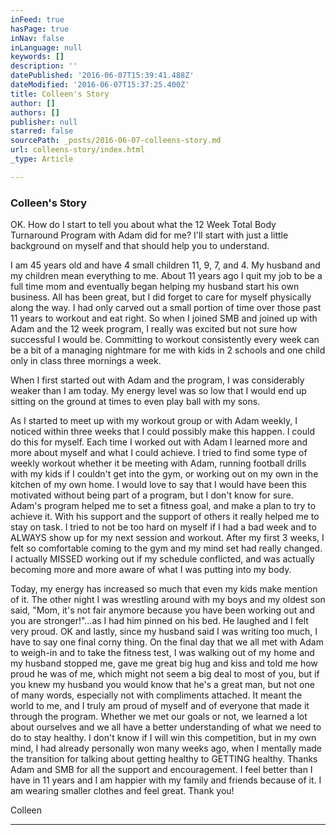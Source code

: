 ```yaml
---
inFeed: true
hasPage: true
inNav: false
inLanguage: null
keywords: []
description: ''
datePublished: '2016-06-07T15:39:41.488Z'
dateModified: '2016-06-07T15:37:25.400Z'
title: Colleen's Story
author: []
authors: []
publisher: null
starred: false
sourcePath: _posts/2016-06-07-colleens-story.md
url: colleens-story/index.html
_type: Article

---
```

### Colleen's Story

OK. How do I start to tell you about what the 12 Week Total Body Turnaround Program with Adam did for me? I'll start with just a little background on myself and that should help you to understand. 

I am 45 years old and have 4 small children 11, 9, 7, and 4\. My husband and my children mean everything to me. About 11 years ago I quit my job to be a full time mom and eventually began helping my husband start his own business. All has been great, but I did forget to care for myself physically along the way. I had only carved out a small portion of time over those past 11 years to workout and eat right. So when I joined SMB and joined up with Adam and the 12 week program, I really was excited but not sure how successful I would be. Committing to workout consistently every week can be a bit of a managing nightmare for me with kids in 2 schools and one child only in class three mornings a week. 

When I first started out with Adam and the program, I was considerably weaker than I am today. My energy level was so low that I would end up sitting on the ground at times to even play ball with my sons. 

As I started to meet up with my workout group or with Adam weekly, I noticed within three weeks that I could possibly make this happen. I could do this for myself. Each time I worked out with Adam I learned more and more about myself and what I could achieve. I tried to find some type of weekly workout whether it be meeting with Adam, running football drills with my kids if I couldn't get into the gym, or working out on my own in the kitchen of my own home. I would love to say that I would have been this motivated without being part of a program, but I don't know for sure. Adam's program helped me to set a fitness goal, and make a plan to try to achieve it. With his support and the support of others it really helped me to stay on task. I tried to not be too hard on myself if I had a bad week and to ALWAYS show up for my next session and workout. After my first 3 weeks, I felt so comfortable coming to the gym and my mind set had really changed. I actually MISSED working out if my schedule conflicted, and was actually becoming more and more aware of what I was putting into my body. 

Today, my energy has increased so much that even my kids make mention of it. The other night I was wrestling around with my boys and my oldest son said, "Mom, it's not fair anymore because you have been working out and you are stronger!"...as I had him pinned on his bed. He laughed and I felt very proud. OK and lastly, since my husband said I was writing too much, I have to say one final corny thing. On the final day that we all met with Adam to weigh-in and to take the fitness test, I was walking out of my home and my husband stopped me, gave me great big hug and kiss and told me how proud he was of me, which might not seem a big deal to most of you, but if you knew my husband you would know that he's a great man, but not one of many words, especially not with compliments attached. It meant the world to me, and I truly am proud of myself and of everyone that made it through the program. Whether we met our goals or not, we learned a lot about ourselves and we all have a better understanding of what we need to do to stay healthy. I don't know if I will win this competition, but in my own mind, I had already personally won many weeks ago, when I mentally made the transition for talking about getting healthy to GETTING healthy. Thanks Adam and SMB for all the support and encouragement. I feel better than I have in 11 years and I am happier with my family and friends because of it. I am wearing smaller clothes and feel great. Thank you! 

Colleen

****